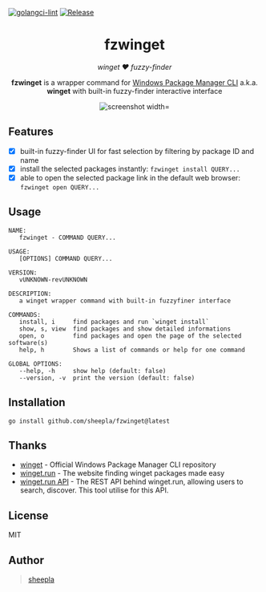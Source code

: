 <div align="left">

[![golangci-lint](https://github.com/sheepla/fzwinget/actions/workflows/ci.yml/badge.svg)](https://github.com/sheepla/fzwinget/actions/workflows/ci.yml)
[![Release](https://github.com/sheepla/fzwinget/actions/workflows/release.yml/badge.svg)](https://github.com/sheepla/fzwinget/actions/workflows/release.yml)

</div>


<div align="center">

# fzwinget

*winget ❤ fuzzy-finder*

**fzwinget** is a wrapper command for [Windows Package Manager CLI](https://github.com/microsoft/winget-cli) a.k.a. **winget** with built-in fuzzy-finder interactive interface

</div>

<div align="center">
  <img src="https://repository-images.githubusercontent.com/594500449/fadbdca9-f764-437c-ae91-bb417cfb6d07" href="https://github.com/sheepla/fzwinget/edit/master/README.md" alt="screenshot width="60%">
</div>


## Features

- [x] built-in fuzzy-finder UI for fast selection by filtering by package ID and name
- [x] install the selected packages instantly: `fzwinget install QUERY...`
- [x] able to open the selected package link in the default web browser: `fzwinget open QUERY...`

## Usage

```
NAME:
   fzwinget - COMMAND QUERY...

USAGE:
   [OPTIONS] COMMAND QUERY...

VERSION:
   vUNKNOWN-revUNKNOWN

DESCRIPTION:
   a winget wrapper command with built-in fuzzyfiner interface

COMMANDS:
   install, i     find packages and run `winget install`
   show, s, view  find packages and show detailed informations
   open, o        find packages and open the page of the selected software(s)
   help, h        Shows a list of commands or help for one command

GLOBAL OPTIONS:
   --help, -h     show help (default: false)
   --version, -v  print the version (default: false)
```

## Installation

```
go install github.com/sheepla/fzwinget@latest
```

## Thanks

- [winget](https://github.com/microsoft/winget-cli) - Official Windows Package Manager CLI repository
- [winget.run](https://winget.run/) - The website finding winget packages made easy
- [winget.run API](https://github.com/winget-run/api) - The REST API behind winget.run, allowing users to search, discover. This tool utilise for this API.

## License

MIT

## Author

> [sheepla](https://github.com/sheepla/)

